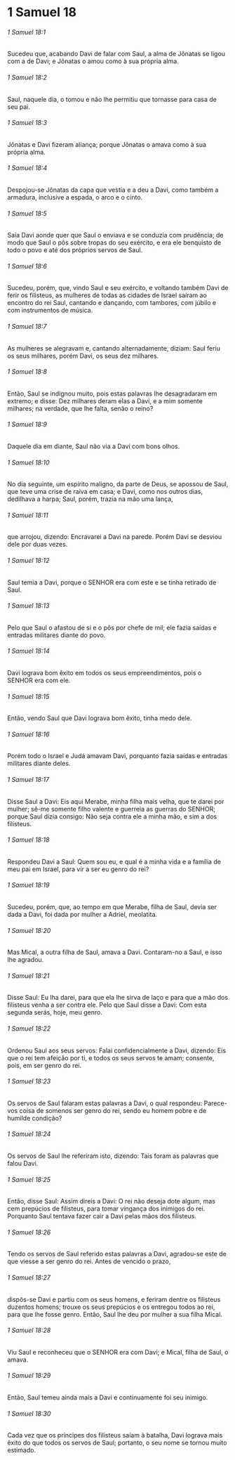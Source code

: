 # 1 Samuel 18

###### 1 Samuel 18:1

Sucedeu que, acabando Davi de falar com Saul, a alma de Jônatas se ligou com a de Davi; e Jônatas o amou como à sua própria alma.

###### 1 Samuel 18:2

Saul, naquele dia, o tomou e não lhe permitiu que tornasse para casa de seu pai.

###### 1 Samuel 18:3

Jônatas e Davi fizeram aliança; porque Jônatas o amava como à sua própria alma.

###### 1 Samuel 18:4

Despojou-se Jônatas da capa que vestia e a deu a Davi, como também a armadura, inclusive a espada, o arco e o cinto.

###### 1 Samuel 18:5

Saía Davi aonde quer que Saul o enviava e se conduzia com prudência; de modo que Saul o pôs sobre tropas do seu exército, e era ele benquisto de todo o povo e até dos próprios servos de Saul.

###### 1 Samuel 18:6

Sucedeu, porém, que, vindo Saul e seu exército, e voltando também Davi de ferir os filisteus, as mulheres de todas as cidades de Israel saíram ao encontro do rei Saul, cantando e dançando, com tambores, com júbilo e com instrumentos de música.

###### 1 Samuel 18:7

As mulheres se alegravam e, cantando alternadamente, diziam: Saul feriu os seus milhares, porém Davi, os seus dez milhares.

###### 1 Samuel 18:8

Então, Saul se indignou muito, pois estas palavras lhe desagradaram em extremo; e disse: Dez milhares deram elas a Davi, e a mim somente milhares; na verdade, que lhe falta, senão o reino?

###### 1 Samuel 18:9

Daquele dia em diante, Saul não via a Davi com bons olhos.

###### 1 Samuel 18:10

No dia seguinte, um espírito maligno, da parte de Deus, se apossou de Saul, que teve uma crise de raiva em casa; e Davi, como nos outros dias, dedilhava a harpa; Saul, porém, trazia na mão uma lança,

###### 1 Samuel 18:11

que arrojou, dizendo: Encravarei a Davi na parede. Porém Davi se desviou dele por duas vezes.

###### 1 Samuel 18:12

Saul temia a Davi, porque o SENHOR era com este e se tinha retirado de Saul.

###### 1 Samuel 18:13

Pelo que Saul o afastou de si e o pôs por chefe de mil; ele fazia saídas e entradas militares diante do povo.

###### 1 Samuel 18:14

Davi lograva bom êxito em todos os seus empreendimentos, pois o SENHOR era com ele.

###### 1 Samuel 18:15

Então, vendo Saul que Davi lograva bom êxito, tinha medo dele.

###### 1 Samuel 18:16

Porém todo o Israel e Judá amavam Davi, porquanto fazia saídas e entradas militares diante deles.

###### 1 Samuel 18:17

Disse Saul a Davi: Eis aqui Merabe, minha filha mais velha, que te darei por mulher; sê-me somente filho valente e guerreia as guerras do SENHOR; porque Saul dizia consigo: Não seja contra ele a minha mão, e sim a dos filisteus.

###### 1 Samuel 18:18

Respondeu Davi a Saul: Quem sou eu, e qual é a minha vida e a família de meu pai em Israel, para vir a ser eu genro do rei?

###### 1 Samuel 18:19

Sucedeu, porém, que, ao tempo em que Merabe, filha de Saul, devia ser dada a Davi, foi dada por mulher a Adriel, meolatita.

###### 1 Samuel 18:20

Mas Mical, a outra filha de Saul, amava a Davi. Contaram-no a Saul, e isso lhe agradou.

###### 1 Samuel 18:21

Disse Saul: Eu lha darei, para que ela lhe sirva de laço e para que a mão dos filisteus venha a ser contra ele. Pelo que Saul disse a Davi: Com esta segunda serás, hoje, meu genro.

###### 1 Samuel 18:22

Ordenou Saul aos seus servos: Falai confidencialmente a Davi, dizendo: Eis que o rei tem afeição por ti, e todos os seus servos te amam; consente, pois, em ser genro do rei.

###### 1 Samuel 18:23

Os servos de Saul falaram estas palavras a Davi, o qual respondeu: Parece-vos coisa de somenos ser genro do rei, sendo eu homem pobre e de humilde condição?

###### 1 Samuel 18:24

Os servos de Saul lhe referiram isto, dizendo: Tais foram as palavras que falou Davi.

###### 1 Samuel 18:25

Então, disse Saul: Assim direis a Davi: O rei não deseja dote algum, mas cem prepúcios de filisteus, para tomar vingança dos inimigos do rei. Porquanto Saul tentava fazer cair a Davi pelas mãos dos filisteus.

###### 1 Samuel 18:26

Tendo os servos de Saul referido estas palavras a Davi, agradou-se este de que viesse a ser genro do rei. Antes de vencido o prazo,

###### 1 Samuel 18:27

dispôs-se Davi e partiu com os seus homens, e feriram dentre os filisteus duzentos homens; trouxe os seus prepúcios e os entregou todos ao rei, para que lhe fosse genro. Então, Saul lhe deu por mulher a sua filha Mical.

###### 1 Samuel 18:28

Viu Saul e reconheceu que o SENHOR era com Davi; e Mical, filha de Saul, o amava.

###### 1 Samuel 18:29

Então, Saul temeu ainda mais a Davi e continuamente foi seu inimigo.

###### 1 Samuel 18:30

Cada vez que os príncipes dos filisteus saíam à batalha, Davi lograva mais êxito do que todos os servos de Saul; portanto, o seu nome se tornou muito estimado.

